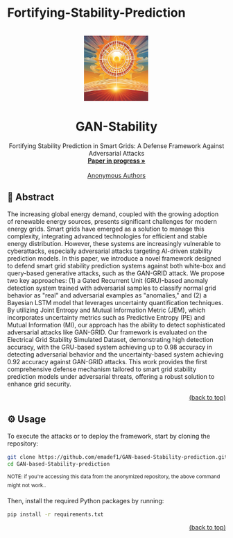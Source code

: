 # Fortifying-Stability-Prediction
<div id="top"></div>
<!-- PROJECT LOGO -->
<br />
<div align="center">
  <a href="https://github.com/emadef1/Fortifying-Stability-Prediction-/tree/main">
    <img src="Figure/logo.png" alt="Logo" width="150" height="150">
  </a>

  <h1 align="center">GAN-Stability</h1>

  <p align="center">
    Fortifying Stability Prediction in Smart Grids: A Defense Framework Against Adversarial Attacks
    <br />
    <a href="https://github.com/emadef1/Fortifying-Stability-Prediction-/tree/main"><strong>Paper in progress »</strong></a>
    <br />
    <br />
    <a href="">Anonymous Authors</a>
  </p>
</div>


## 🧩 Abstract

The increasing global energy demand, coupled with the growing adoption of renewable energy sources, presents significant challenges for modern energy grids. Smart grids have emerged as a solution to manage this complexity, integrating advanced technologies for efficient and stable energy distribution. However, these systems are increasingly vulnerable to cyberattacks, especially adversarial attacks targeting AI-driven stability prediction models. In this paper, we introduce a novel framework designed to defend smart grid stability prediction systems against both white-box and query-based generative attacks, such as the GAN-GRID attack. We propose two key approaches: (1) a Gated Recurrent Unit (GRU)-based anomaly detection system trained with adversarial samples to classify normal grid behavior as "real" and adversarial examples as "anomalies," and (2) a Bayesian LSTM model that leverages uncertainty quantification techniques. By utilizing Joint Entropy and Mutual Information Metric (JEM), which incorporates uncertainty metrics such as Predictive Entropy (PE) and Mutual Information (MI), our approach has the ability to detect sophisticated adversarial attacks like GAN-GRID. Our framework is evaluated on the Electrical Grid Stability Simulated Dataset, demonstrating high detection accuracy, with the GRU-based system achieving up to 0.98 accuracy in detecting adversarial behavior and the uncertainty-based system achieving 0.92 accuracy against GAN-GRID attacks. This work provides the first comprehensive defense mechanism tailored to smart grid stability prediction models under adversarial threats, offering a robust solution to enhance grid security.
<p align="right"><a href="#top">(back to top)</a></p>
<div id="usage"></div>

## ⚙️ Usage

To execute the attacks or to deploy the framework, start by cloning the repository:

```bash
git clone https://github.com/emadef1/GAN-based-Stability-prediction.git
cd GAN-based-Stability-prediction
```
<sup>NOTE: if you're accessing this data from the anonymized repository, the above command might not work..</sup>

Then, install the required Python packages by running:

```bash
pip install -r requirements.txt
```

<p align="right"><a href="#top">(back to top)</a></p>
<div id="models"></div>
